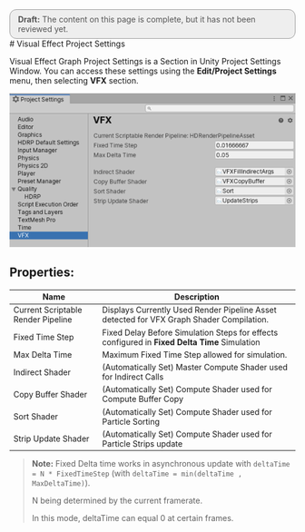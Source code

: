 <div style="border: solid 1px #999; border-radius:12px; background-color:#EEE; padding: 8px; padding-left:14px; color: #555; font-size:14px;"><b>Draft:</b> The content on this page is complete, but it has not been reviewed yet.</div>
# Visual Effect Project Settings

Visual Effect Graph Project Settings is a Section in Unity Project Settings Window. You can access these settings using the **Edit/Project Settings** menu, then selecting **VFX** section.

![](Images/VisualEffectProjectSettings.png)

## Properties:

| Name                               | Description                                                  |
| ---------------------------------- | ------------------------------------------------------------ |
| Current Scriptable Render Pipeline | Displays Currently Used Render Pipeline Asset detected for VFX Graph Shader Compilation. |
| Fixed Time Step                    | Fixed Delay Before Simulation Steps for effects configured in **Fixed Delta Time** Simulation |
| Max Delta Time                     | Maximum Fixed Time Step allowed for simulation.              |
| Indirect Shader                    | (Automatically Set) Master Compute Shader used for Indirect Calls |
| Copy Buffer Shader                 | (Automatically Set) Compute Shader used for Compute Buffer Copy |
| Sort Shader                        | (Automatically Set) Compute Shader used for Particle Sorting |
| Strip Update Shader                | (Automatically Set) Compute Shader used for Particle Strips update |

> **Note:** Fixed Delta time works in asynchronous update with `deltaTime = N * FixedTimeStep` (with `deltaTime = min(deltaTime , MaxDeltaTime)`). 
>
> N being determined by the current framerate.
>
> In this mode, deltaTime can equal 0 at certain frames.